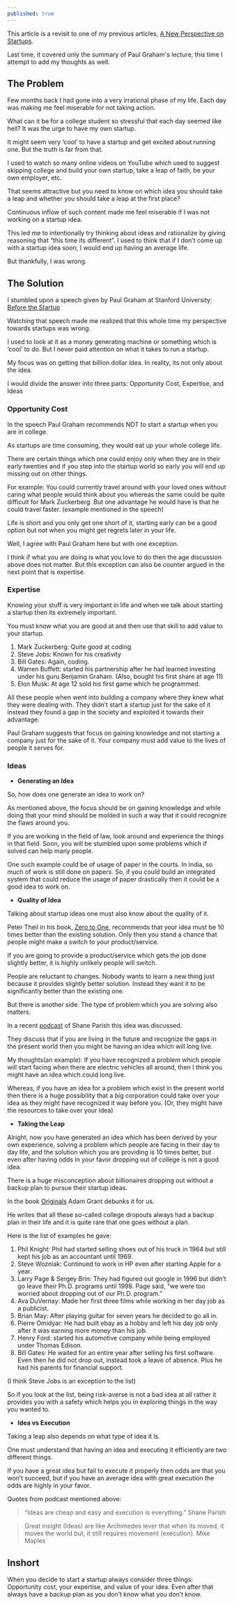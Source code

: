 ```yaml
---
published: true
---
```

This article is a revisit to one of my previous articles, [A New Perspective on Startups](http://arjunbadola.blog/A-New-Perspective-on-Startups/).

Last time, it covered only the summary of Paul Graham's lecture, this time I attempt to add my thoughts as well.

## The Problem

Few months back I had gone into a very irrational phase of my life. Each day was making me feel miserable for not taking action.

What can it be for a college student so stressful that each day seemed like hell? It was the urge to have my own startup.

It might seem very ‘cool’ to have a startup and get excited about running one. But the truth is far from that.

I used to watch so many online videos on YouTube which used to suggest skipping college and build your own startup, take a leap of faith, be your own employer, etc.

That seems attractive but you need to know on which idea you should take a leap and whether you should take a leap at the first place?

Continuous inflow of such content made me feel miserable if I was not working on a startup idea.

This led me to intentionally try thinking about ideas and rationalize by giving reasoning that “this time its different”. I used to think that if I don’t come up with a startup idea soon, I would end up having an average life.

But thankfully, I was wrong.

## The Solution

I stumbled upon a speech given by Paul Graham at Stanford University: [Before the Startup](https://youtu.be/ii1jcLg-eIQ)

Watching that speech made me realized that this whole time my perspective towards startups was wrong.

I used to look at it as a money generating machine or something which is ‘cool’ to do. But I never paid attention on what it takes to run a startup.

My focus was on getting that billion dollar idea. In reality, its not only about the idea.

I would divide the answer into three parts: Opportunity Cost, Expertise, and Ideas

### Opportunity Cost

In the speech Paul Graham recommends NOT to start a startup when you are in college.

As startups are time consuming, they would eat up your whole college life.

There are certain things which one could enjoy only when they are in their early twenties and if you step into the startup world so early you will end up missing out on other things.

For example: You could currently travel around with your loved ones without caring what people would think about you whereas the same could be quite difficult for Mark Zuckerberg. But one advantage he would have is that he could travel faster. (example mentioned in the speech)

Life is short and you only get one short of it, starting early can be a good option but not when you might get regrets later in your life.

Well, I agree with Paul Graham here but with one exception.

I think if what you are doing is what you love to do then the age discussion above does not matter. But this exception can also be counter argued in the next point that is expertise.

### Expertise

Knowing your stuff is very important in life and when we talk about starting a startup then its extremely important.

You must know what you are good at and then use that skill to add value to your startup.

1. Mark Zuckerberg: Quite good at coding
2. Steve Jobs: Known for his creativity
3. Bill Gates: Again, coding.
4. Warren Buffett: started his partnership after he had learned investing under his guru Benjamin Graham. (Also, bought his first share at age 11)
5. Elon Musk: At age 12 sold his first game which he programmed.

All these people when went into building a company where they knew what they were dealing with. They didn’t start a startup just for the sake of it instead they found a gap in the society and exploited it towards their advantage.

Paul Graham suggests that focus on gaining knowledge and not starting a company just for the sake of it. Your company must add value to the lives of people it serves for.

### Ideas

- **Generating an Idea**

So, how does one generate an idea to work on?

As mentioned above, the focus should be on gaining knowledge and while doing that your mind should be molded in such a way that it could recognize the flaws around you.

If you are working in the field of law, look around and experience the things in that field. Soon, you will be stumbled upon some problems which if solved can help many people. 

One such example could be of usage of paper in the courts. In India, so much of work is still done on papers. So, if you could build an integrated system that could reduce the usage of paper drastically then it could be a good idea to work on.

- **Quality of Idea**

Talking about startup ideas one must also know about the quality of it.

Peter Theil in his book, [Zero to One](https://www.amazon.in/gp/product/0753555190/ref=as_li_tl?ie=UTF8&camp=3638&creative=24630&creativeASIN=0753555190&linkCode=as2&tag=arjunbadola-21&linkId=2e0dfd9b15e24822823c3d575e4ccbe0), recommends that your idea must be 10 times better than the existing solution. Only then you stand a chance that people might make a switch to your product/service.

If you are going to provide a product/service which gets the job done slightly better, it is highly unlikely people will switch.

People are reluctant to changes. Nobody wants to learn a new thing just because it provides slightly better solution. Instead they want it to be significantly better than the existing one.

But there is another side. The type of problem which you are solving also matters.

In a recent [podcast](https://www.youtube.com/watch?v=FJeChzaqFos) of Shane Parish this idea was discussed.

They discuss that if you are living in the future and recognize the gaps in the present world then you might be having an idea which will long live.

My thoughts(an example): If you have recognized a problem which people will start facing when there are electric vehicles all around, then I think you might have an idea which could long live.

Whereas, if you have an idea for a problem which exist in the present world then there is a huge possibility that a big corporation could take over your idea as they might have recognized it way before you. (Or, they might have the resources to take over your idea)

- **Taking the Leap**

Alright, now you have generated an idea which has been derived by your own experience, solving a problem which people are facing in their day to day life, and the solution which you are providing is 10 times better, but even after having odds in your favor dropping out of college is not a good idea.

There is a huge misconception about billionaires dropping out without a backup plan to pursue their startup ideas.

In the book [Originals](https://www.amazon.in/gp/product/0753556987/ref=as_li_tl?ie=UTF8&camp=3638&creative=24630&creativeASIN=0753556987&linkCode=as2&tag=arjunbadola-21&linkId=518b06801d2ca9b06499e9bdf36d9a45) Adam Grant debunks it for us.

He writes that all these so-called college dropouts always had a backup plan in their life and it is quite rare that one goes without a plan.

Here is the list of examples he gave:

1. Phil Knight: Phil had started selling shoes out of his truck in 1964 but still kept his job as an accountant until 1969.
2. Steve Wozniak: Continued to work in HP even after starting Apple for a year.
3. Larry Page & Sergey Brin: They had figured out google in 1996 but didn’t go leave their Ph.D. programs until 1998. Page said, “we were too worried about dropping out of our Ph.D. program.”
4. Ava DuVernay: Made her first three films while working in her day job as a publicist.
5. Brian May: After playing guitar for seven years he decided to go all in.
6. Pierre Omidyar: He had built ebay as a hobby and left his day job only after it was earning more money than his job.
7. Henry Ford: started his automotive company while being employed under Thomas Edison.
8. Bill Gates: He waited for an entire year after selling his first software. Even then he did not drop out, instead took a leave of absence. Plus he had his parents for financial support.

(I think Steve Jobs is an exception to the list)

So if you look at the list, being risk-averse is not a bad idea at all rather it provides you with a safety which helps you in exploring things in the way you wanted to.

- **Idea vs Execution**

Taking a leap also depends on what type of idea it is.

One must understand that having an idea and executing it efficiently are two different things.

If you have a great idea but fail to execute it properly then odds are that you won’t succeed, but if you have an average idea with great execution the odds are highly in your favor.

Quotes from podcast mentioned above:

> “Ideas are cheap and easy and execution is everything.” Shane Parish

> Great insight (Ideas) are like Archimedes lever that when its moved, it moves the world but, it still requires movement (execution). Mike Maples

## Inshort

When you decide to start a startup always consider three things: Opportunity cost, your expertise, and value of your idea. Even after that always have a backup plan as you don’t know what you don’t know.
